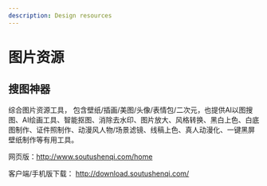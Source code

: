 ```yaml
---
description: Design resources
---
```


# 图片资源



## 搜图神器

综合图片资源工具， 包含壁纸/插画/美图/头像/表情包/二次元，也提供AI以图搜图、AI绘画工具、智能抠图、消除去水印、图片放大、风格转换、黑白上色、白底图制作、证件照制作、动漫风人物/场景滤镜、线稿上色、真人动漫化、一键黑屏壁纸制作等有用工具。

网页版：http://www.soutushenqi.com/home

客户端/手机版下载： http://download.soutushenqi.com/